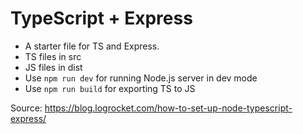 # TypeScript + Express

- A starter file for TS and Express.
- TS files in src
- JS files in dist
- Use `npm run dev` for running Node.js server in dev mode
- Use `npm run build` for exporting TS to JS

Source: <https://blog.logrocket.com/how-to-set-up-node-typescript-express/>
